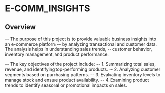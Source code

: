 # E-COMM_INSIGHTS
## Overview  ##

-- The purpose of this project is to provide valuable business insights into an e-commerce platform
-- by analyzing transactional and customer data. The analysis helps in understanding sales trends, 
-- customer behavior, inventory management, and product performance.

-- The key objectives of the project include:
-- 1. Summarizing total sales, revenue, and identifying top-performing products.
-- 2. Analyzing customer segments based on purchasing patterns.
-- 3. Evaluating inventory levels to manage stock and ensure product availability.
-- 4. Examining product trends to identify seasonal or promotional impacts on sales.
